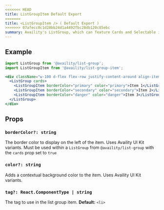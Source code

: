 ```yaml
---
<<<<<<< HEAD
title: ListGroupItem Default Export
=======
title: <ListGroupItem /> ( Default Export )
>>>>>>> 07afecc0c1d28bb24d1a4492fbc28db120c85ebc
summary: Availity's ListGroup, which can feature Cards and Selectable items
---
```


## Example

```jsx live=true viewCode=true
import ListGroup from '@availity/list-group';
import ListGroupItem from '@availity/list-group-item';

<div className="w-100 d-flex flex-row justify-content-around align-items-center">
  <ListGroup cards>
    <ListGroupItem borderColor="primary" color="primary">Item 1</ListGroupItem>
    <ListGroupItem borderColor="secondary" color="secondary">Item 2</ListGroupItem>
    <ListGroupItem borderColor="danger" color="danger">Item 3</ListGroupItem>    
  </ListGroup>
</div>
```

## Props

### `borderColor?: string`
The border color to display on the left of the item. Uses Availity UI Kit variants. Must be used within a `ListGroup` from `@availity/list-group` with the `cards` prop set to `true`

### `color?: string`
Adds a contextual background color to the item. Uses Availity UI Kit variants.

### `tag?: React.ComponentType | string`
The tag to use in the list group item. **Default:** `<li>`